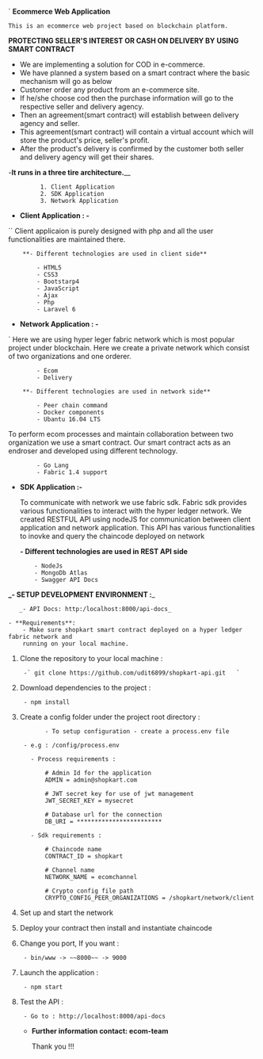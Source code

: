 
`           ******Ecommerce Web Application******

    This is an ecommerce web project based on blockchain platform.

  
  **PROTECTING SELLER'S INTEREST OR CASH ON DELIVERY BY USING SMART CONTRACT**

    
- We are implementing a solution for COD in e-commerce.
- We have planned a system based on a smart contract where the basic mechanism will go as below
- Customer order any product from an e-commerce site.
- If he/she choose cod then the purchase information will go to the respective seller and delivery agency.
- Then an agreement(smart contract) will establish between delivery agency and seller.
- This agreement(smart contract) will contain a virtual account which will store the product's price, seller's profit.
- After the product's delivery is confirmed by the customer both seller and delivery agency will get their shares.

  
_-_**It runs in a three tire architecture.**__
            
             1. Client Application
             2. SDK Application
             3. Network Application
            
             
- **Client Application : -**

``    Client applicaion is purely designed with php and all the user 
functionalities are maintained there. 


`    **- Different technologies are used in client side**`
            
            - HTML5
            - CSS3
            - Bootstarp4
            - JavaScript
            - Ajax
            - Php
            - Laravel 6
            
            
- **Network Application : -**

`    Here we are using hyper leger fabric network which is most 
popular project under blockchain. Here we create a private network 
which consist of two organizations and one orderer.

            - Ecom
            - Delivery
                
`    **- Different technologies are used in network side**`
         
            - Peer chain command
            - Docker components
            - Ubantu 16.04 LTS
     
    
   To perform ecom processes and maintain collaboration between two
organization we use a smart contract. Our smart contract acts as an endroser and developed
using different technology.

            - Go Lang
            - Fabric 1.4 support

- **SDK Application :-** 
    
    To communicate with network we use fabric sdk. Fabric sdk provides various functionalities
  to interact with the hyper ledger network. We created RESTFUL API using nodeJS for communication 
  between client application and network application. This API has various functionalities to inovke 
  and query the chaincode deployed on network
     
  
    **- Different technologies are used in REST API side**
        
          - NodeJs
          - MongoDb Atlas
          - Swagger API Docs
   
   
**_- SETUP DEVELOPMENT ENVIRONMENT :**_

`    _- API Docs: http:/localhost:8000/api-docs_
`   
   
    - **Requirements**: 
        - Make sure shopkart smart contract deployed on a hyper ledger fabric network and 
        running on your local machine.
        
        
1. Clone the repository to your local machine : 
    
        -` git clone https://github.com/udit6899/shopkart-api.git   `
         
2. Download dependencies to the project : 
    
        - npm install

3. Create a config folder under the project root directory : 
               
    `        - To setup configuration - create a process.env file 
    `          
         
        - e.g : /config/process.env
          
          - Process requirements : 
          
              # Admin Id for the application
              ADMIN = admin@shopkart.com
              
              # JWT secret key for use of jwt management
              JWT_SECRET_KEY = mysecret
              
              # Database url for the connection
              DB_URI = ************************
              
          - Sdk requirements : 
          
              # Chaincode name
              CONTRACT_ID = shopkart
              
              # Channel name
              NETWORK_NAME = ecomchannel
              
              # Crypto config file path
              CRYPTO_CONFIG_PEER_ORGANIZATIONS = /shopkart/network/client

4. Set up and start the network

5. Deploy your contract then install and instantiate chaincode

6. Change you port, If you want :
    
        - bin/www -> ~~8000~~ -> 9000

7. Launch the application : 
    
        - npm start

8. Test the API :
        
        - Go to : http://localhost:8000/api-docs        
        
    
   - **Further information contact: ecom-team**    
   
       Thank you !!!
